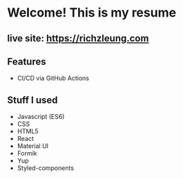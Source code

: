 # Welcome! This is my resume

## live site: https://richzleung.com

## Features
* CI/CD via GitHub Actions

## Stuff I used
* Javascript (ES6)
* CSS
* HTML5
* React
* Material UI
* Formik
* Yup
* Styled-components
